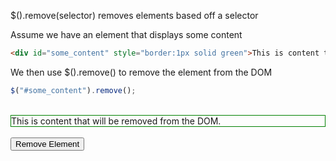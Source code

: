 $().remove(selector) removes elements based off a selector

Assume we have an element that displays some content
```html
<div id="some_content" style="border:1px solid green">This is content that will be removed from the DOM.</div>
```


We then use $().remove() to remove the element from the DOM
```js
$("#some_content").remove();
```


</br>
<div id="some_content" style="border:1px solid green">This is content that will be removed from the DOM.</div>
</br>
<input type="button" value="Remove Element" onclick='$("#some_content").remove();'>
